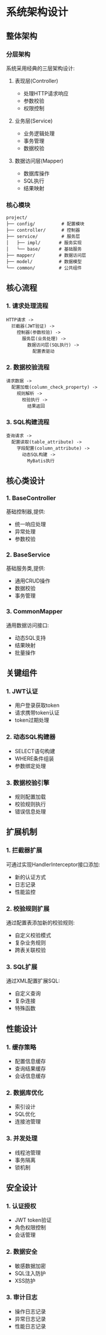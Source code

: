 # 系统架构设计

## 整体架构

### 分层架构
系统采用经典的三层架构设计:
1. 表现层(Controller)
   - 处理HTTP请求响应
   - 参数校验
   - 权限控制
   
2. 业务层(Service)
   - 业务逻辑处理
   - 事务管理
   - 数据校验
   
3. 数据访问层(Mapper)
   - 数据库操作
   - SQL执行
   - 结果映射

### 核心模块
```
project/
├── config/          # 配置模块
├── controller/      # 控制器
├── service/         # 服务层
│   ├── impl/       # 服务实现
│   └── base/       # 基础服务
├── mapper/         # 数据访问层
├── model/          # 数据模型
└── common/         # 公共组件
```

## 核心流程

### 1. 请求处理流程
```
HTTP请求 -> 
  拦截器(JWT验证) -> 
    控制器(参数校验) -> 
      服务层(业务处理) -> 
        数据访问层(SQL执行) ->
          配置表驱动
```

### 2. 数据校验流程
```
请求数据 ->
  配置加载(column_check_property) ->
    规则解析 ->
      校验执行 ->
        结果返回
```

### 3. SQL构建流程
```
查询请求 ->
  配置读取(table_attribute) ->
    字段配置(column_attribute) ->
      动态SQL构建 ->
        MyBatis执行
```

## 核心类设计

### 1. BaseController
基础控制器,提供:
- 统一响应处理
- 异常处理
- 参数校验

### 2. BaseService
基础服务类,提供:
- 通用CRUD操作
- 数据校验
- 事务管理

### 3. CommonMapper
通用数据访问接口:
- 动态SQL支持
- 结果映射
- 批量操作

## 关键组件

### 1. JWT认证
- 用户登录获取token
- 请求携带token认证
- token过期处理

### 2. 动态SQL构建器
- SELECT语句构建
- WHERE条件组装
- 参数绑定处理

### 3. 数据校验引擎
- 规则配置加载
- 校验规则执行
- 错误信息处理

## 扩展机制

### 1. 拦截器扩展
可通过实现HandlerInterceptor接口添加:
- 新的认证方式
- 日志记录
- 性能监控

### 2. 校验规则扩展
通过配置表添加新的校验规则:
- 自定义校验模式
- 复杂业务规则
- 跨表关联校验

### 3. SQL扩展
通过XML配置扩展SQL:
- 自定义查询
- 复杂连接
- 特殊函数

## 性能设计

### 1. 缓存策略
- 配置信息缓存
- 查询结果缓存
- 会话信息缓存

### 2. 数据库优化
- 索引设计
- SQL优化
- 连接池管理

### 3. 并发处理
- 线程池管理
- 事务隔离
- 锁机制

## 安全设计

### 1. 认证授权
- JWT token验证
- 角色权限控制
- 会话管理

### 2. 数据安全
- 敏感数据加密
- SQL注入防护
- XSS防护

### 3. 审计日志
- 操作日志记录
- 异常日志记录
- 性能日志记录 